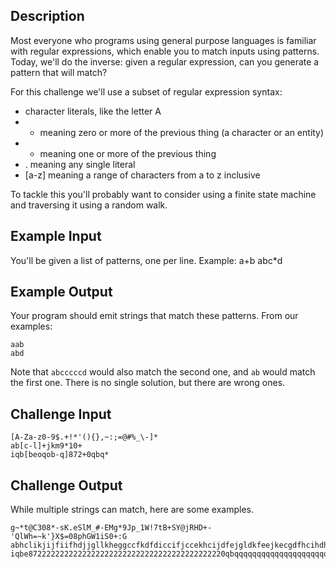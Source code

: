 ## Description

Most everyone who programs using general purpose languages is familiar with regular expressions, which enable you to match inputs using patterns. Today, we'll do the inverse: given a regular expression, can you generate a pattern that will match?

For this challenge we'll use a subset of regular expression syntax:
* character literals, like the letter A
* * meaning zero or more of the previous thing (a character or an entity)
* + meaning one or more of the previous thing
* . meaning any single literal
* [a-z] meaning a range of characters from a to z inclusive

To tackle this you'll probably want to consider using a finite state machine and traversing it using a random walk.

## Example Input

You'll be given a list of patterns, one per line. Example:
a+b
abc*d

## Example Output

Your program should emit strings that match these patterns. From our examples:
```
aab
abd
```
Note that `abcccccd` would also match the second one, and `ab` would match the first one. There is no single solution, but there are wrong ones.

## Challenge Input

```
[A-Za-z0-9$.+!*'(){},~:;=@#%_\-]*
ab[c-l]+jkm9*10+
iqb[beoqob-q]872+0qbq*
```

## Challenge Output

While multiple strings can match, here are some examples.
```
g~*t@C308*-sK.eSlM_#-EMg*9Jp_1W!7tB+SY@jRHD+-'QlWh=~k'}X$=08phGW1iS0+:G
abhclikjijfiifhdjjgllkheggccfkdfdiccifjccekhcijdfejgldkfeejkecgdfhcihdhilcjigchdhdljdjkm9999910000
iqbe87222222222222222222222222222222222222222220qbqqqqqqqqqqqqqqqqqqqqqqqqq
```
